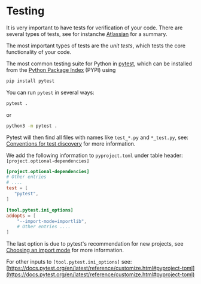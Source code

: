# Testing

It is very important to have tests for verification of your code.
There are several types of tests, see for instanche [Atlassian](https://www.atlassian.com/continuous-delivery/software-testing/types-of-software-testing) for a summary.

The most important types of tests are the _unit tests_, which tests the core functionality of your code.

The most common testing suite for Python in [pytest](https://docs.pytest.org/en/latest/), which can be installed from the [Python Package Index](https://docs.pytest.org/en/latest/) (PYPI) using
```bash
pip install pytest
```

You can run `pytest` in several ways:
```bash
pytest .
```
or
```bash
python3 -m pytest .
```
Pytest will then find all files with names like `test_*.py` and `*_test.py`, see: [Conventions for test discovery](https://docs.pytest.org/en/latest/explanation/goodpractices.html#test-discovery) for more information.

We add the following information to `pyproject.toml` under table header: `[project.optional-dependencies]`
```toml
[project.optional-dependencies]
# Other entries
# ....
test = [
   "pytest",
]

[tool.pytest.ini_options]
addopts = [
    "--import-mode=importlib",
    # Other entries ....
]
```
The last option is due to pytest's recommendation for new projects, see [Choosing an import mode](https://docs.pytest.org/en/latest/explanation/goodpractices.html#choosing-an-import-mode) for more information.

For other inputs to `[tool.pytest.ini_options]` see: [https://docs.pytest.org/en/latest/reference/customize.html#pyproject-toml](https://docs.pytest.org/en/latest/reference/customize.html#pyproject-toml)
